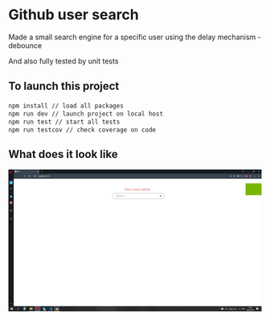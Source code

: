 # Github user search
Made a small search engine for a specific user using the delay mechanism - debounce

And also fully tested by unit tests 
## To launch this project
```
npm install // load all packages
npm run dev // launch project on local host
npm run test // start all tests
npm run testcov // check coverage on code
```
## What does it look like 
![alt text](user_search.gif "User search")
